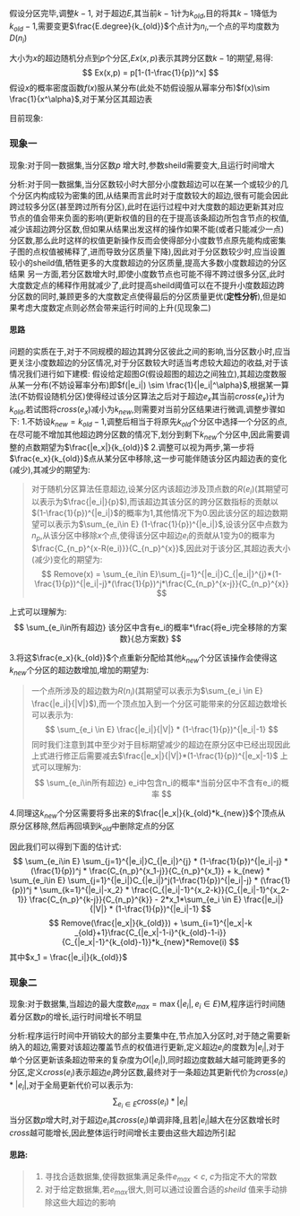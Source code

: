 假设分区完毕,调整$k-1$,
对于超边$E$,其当前$k-1$计为$k_{old}$,目的将其$k-1$降低为$k_{old}-1$,需要变更$\frac{E.degree}{k_{old}}$个点计为$n_i$,一个点的平均度数为$D(n_i)$

大小为$x$的超边随机分点到$p$个分区,$Ex(x,p)$表示其跨分区数$k-1$的期望,易得:
$$
Ex(x,p) = p[1-(1-\frac{1}{p})^x]
$$
假设$x$的概率密度函数$f(x)$服从某分布(此处不妨假设服从幂率分布)$f(x)\sim \frac{1}{x^\alpha}$,对于某分区其超边表

目前现象:
### 现象一
现象:对于同一数据集,当分区数$p$ 增大时,参数sheild需要变大,且运行时间增大

分析:对于同一数据集,当分区数较小时大部分小度数超边可以在某一个或较少的几个分区内构成较为密集的团,从结果而言此时对于度数较大的超边,很有可能会因此跨过较多分区(甚至跨过所有分区),此时在运行过程中对大度数的超边更新其对应节点的值会带来负面的影响(更新权值的目的在于提高该条超边所包含节点的权值,减少该超边跨分区数,但如果从结果出发这样的操作如果不能(或者只能减少一点)分区数,那么此时这样的权值更新操作反而会使得部分小度数节点原先能构成密集子图的点权值被稀释了,进而导致分区质量下降),因此对于分区数较少时,应当设置较小的sheild值,牺牲更多的大度数超边的分区质量,提高大多数小度数超边的分区结果
另一方面,若分区数增大时,即使小度数节点也可能不得不跨过很多分区,此时大度数定点的稀释作用就减少了,此时提高sheild阈值可以在不提升小度数超边跨分区数的同时,兼顾更多的大度数定点使得最后的分区质量更优(**定性分析**),但是如果考虑大度数定点则必然会带来运行时间的上升(见现象二)

#### 思路
问题的实质在于,对于不同规模的超边其跨分区彼此之间的影响,当分区数小时,应当更关注小度数超边的分区情况,对于分区数较大时适当考虑较大超边的收益,对于该情况我们进行如下建模:
假设给定超图$G$(假设超图的超边之间独立),其超边度数服从某一分布(不妨设幂率分布)即$f(|e_i|) \sim \frac{1}{|e_i|^\alpha}$,根据某一算法(不妨假设随机分区)使得经过该分区算法之后对于超边$e_x$其当前$cross(e_x)$计为$k_{old}$,若试图将$cross(e_x)$减小为$k_{new}$,则需要对当前分区结果进行微调,调整步骤如下:
1.不妨设$k_{new} = k_{old} - 1$,调整后相当于将原先$k_{old}$个分区中选择一个分区的点,在尽可能不增加其他超边跨分区数的情况下,划分到剩下$k_{new}$个分区中,因此需要调整的点数期望为$\frac{|e_x|}{k_{old}}$
2.调整可以视为两步,第一步将$\frac{e_x}{k_{old}}$点从某分区中移除,这一步可能伴随该分区内超边表的变化(减少),其减少的期望为:
> 对于随机分区算法任意超边,设某分区内该超边涉及顶点数的$R(e_i)$(其期望可以表示为$\frac{|e_i|}{p}$),而该超边其该分区的跨分区数指标的贡献以$(1-\frac{1}{p})^{|e_i|}$的概率为1,其他情况下为0.因此该分区的超边数期望可以表示为$\sum_{e_i\in E} (1-\frac{1}{p})^{|e_i|}$,设该分区中点数为$n_p$,从该分区中移除$x$个点,使得该分区中超边$e_i$的贡献从1变为0的概率为$\frac{C_{n_p}^{x-R(e_i)}}{C_{n_p}^{x}}$,因此对于该分区,其超边表大小(减少)变化的期望为:
$$
Remove(x) = \sum_{e_i\in E}\sum_{j=1}^{|e_i|}C_{|e_i|}^{j}*(1-\frac{1}{p})^{|e_i|-j}*(\frac{1}{p})^j*\frac{C_{n_p}^{x-j}}{C_{n_p}^{x}}
$$

上式可以理解为:
$$
\sum_{e_i\in所有超边} 该分区中含有e_i的概率*\frac{将e_i完全移除的方案数}{总方案数}
$$

3.将这$\frac{e_x}{k_{old}}$个点重新分配给其他$k_{new}$个分区该操作会使得这$k_{new}$个分区的超边数增加,增加的期望为:
> 一个点所涉及的超边数为$R(n_i)$(其期望可以表示为$\sum_{e_i \in E} \frac{|e_i|}{|V|}$),而一个顶点加入到一个分区可能带来的分区超边数增长可以表示为:
$$
\sum_{e_i \in E} \frac{|e_i|}{|V|} * (1-\frac{1}{p})^{|e_i|-1}
$$
同时我们注意到其中至少对于目标期望减少的超边在原分区中已经出现因此上式进行修正后需要减去$\frac{|e_x|}{|V|}*(1-\frac{1}{p})^{|e_x|-1}$
上式可以理解为:
$$
\sum_{e_i\in所有超边} e_i中包含n_i的概率*当前分区中不含有e_i的概率
$$

4.同理这$k_{new}$个分区需要将多出来的$\frac{|e_x|}{k_{old}*k_{new}}$个顶点从原分区移除,然后再回填到$k_{old}$中删除定点的分区

因此我们可以得到下面的估计式:
$$
\sum_{e_i\in E} \sum_{j=1}^{|e_i|}C_{|e_i|}^{j} * (1-\frac{1}{p})^{|e_i|-j} * (\frac{1}{p})^j * \frac{C_{n_p}^{x_1-j}}{C_{n_p}^{x_1}} + k_{new} * \sum_{e_i\in E} \sum_{j=1}^{|e_i|}C_{|e_i|}^j(1-\frac{1}{p})^{|e_i|-j} * (\frac{1}{p})^j * \sum_{k=1}^{|e_i|-x_2} * \frac{C_{|e_i|-1}^{x_2-k}}{C_{|e_i|-1}^{x_2-1}} \frac{C_{n_p}^{k-j}}{C_{n_p}^{k}} - 2*x_1*\sum_{e_i \in E} \frac{|e_i|}{|V|} * (1-\frac{1}{p})^{|e_i|-1}
$$
$$
Remove(\frac{|e_x|}{k_{old}}) + \sum_{i=1}^{|e_x|-k
_{old}+1}\frac{C_{|e_x|-1-i}^{k_{old}-1-i}}{C_{|e_x|-1}^{k_{old}-1}}*k_{new}*Remove(i)
$$
其中$x_1 = \frac{|e_i|}{k_{old}}$

### 现象二
现象:对于数据集,当超边的最大度数$e_{max} = \max\{|e_i|,e_i\in E\}$M,程序运行时间随着分区数$p$的增长,运行时间增长不明显

分析:程序运行时间中开销较大的部分主要集中在,节点加入分区时,对于随之需要新纳入的超边,需要对该超边覆盖节点的权值进行更新,定义超边$e_i$的度数为$|e_i|$,对于单个分区更新该条超边带来的复杂度为$O(|e_i|)$,同时超边度数越大越可能跨更多的分区,定义$cross(e_i)$表示超边$e_i$跨分区数,最终对于一条超边其更新代价为$cross(e_i)*|e_i|$,对于全局更新代价可以表示为:
$$
\sum_{e_i\in E} cross(e_i)*|e_i|
$$
当分区数$p$增大时,对于超边$e_i$其$cross(e_i)$单调非降,且若$|e_i|$越大在分区数增长时$cross$越可能增长,因此整体运行时间增长主要由这些大超边所引起

#### 思路:
> 1. 寻找合适数据集,使得数据集满足条件$e_{max}< c$, $c$为指定不大的常数
> 2. 对于给定数据集,若$e_{max}$很大,则可以通过设置合适的$sheild$ 值来手动排除这些大超边的影响